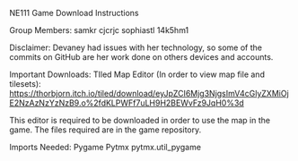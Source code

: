 NE111 Game Download Instructions

Group Members:
samkr
cjcrjc
sophiastl
14k5hm1

Disclaimer: Devaney had issues with her technology, so some of the commits on GitHub are her work done on others devices and accounts.

Important Downloads:
TIled Map Editor (In order to view map file and tilesets):
https://thorbjorn.itch.io/tiled/download/eyJpZCI6Mjg3NjgsImV4cGlyZXMiOjE2NzAzNzYzNzB9.o%2fdKLPWFf7uLH9H2BEWvFz9JqH0%3d

This editor is required to be downloaded in order to use the map in the game. The files required are in the game repository.

Imports Needed:
Pygame
Pytmx
pytmx.util_pygame
